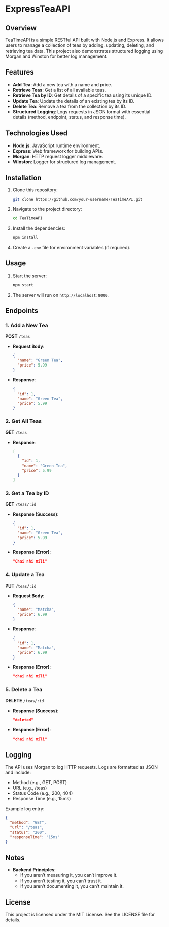 # ExpressTeaAPI

## Overview
TeaTimeAPI is a simple RESTful API built with Node.js and Express. It allows users to manage a collection of teas by adding, updating, deleting, and retrieving tea data. This project also demonstrates structured logging using Morgan and Winston for better log management.

## Features
- **Add Tea**: Add a new tea with a name and price.
- **Retrieve Teas**: Get a list of all available teas.
- **Retrieve Tea by ID**: Get details of a specific tea using its unique ID.
- **Update Tea**: Update the details of an existing tea by its ID.
- **Delete Tea**: Remove a tea from the collection by its ID.
- **Structured Logging**: Logs requests in JSON format with essential details (method, endpoint, status, and response time).

## Technologies Used
- **Node.js**: JavaScript runtime environment.
- **Express**: Web framework for building APIs.
- **Morgan**: HTTP request logger middleware.
- **Winston**: Logger for structured log management.

## Installation
1. Clone this repository:
   ```bash
   git clone https://github.com/your-username/TeaTimeAPI.git
   ```
2. Navigate to the project directory:
   ```bash
   cd TeaTimeAPI
   ```
3. Install the dependencies:
   ```bash
   npm install
   ```
4. Create a `.env` file for environment variables (if required).

## Usage
1. Start the server:
   ```bash
   npm start
   ```
2. The server will run on `http://localhost:8000`.

## Endpoints
### 1. Add a New Tea
**POST** `/teas`
- **Request Body**:
  ```json
  {
    "name": "Green Tea",
    "price": 5.99
  }
  ```
- **Response**:
  ```json
  {
    "id": 1,
    "name": "Green Tea",
    "price": 5.99
  }
  ```

### 2. Get All Teas
**GET** `/teas`
- **Response**:
  ```json
  [
    {
      "id": 1,
      "name": "Green Tea",
      "price": 5.99
    }
  ]
  ```

### 3. Get a Tea by ID
**GET** `/teas/:id`
- **Response (Success)**:
  ```json
  {
    "id": 1,
    "name": "Green Tea",
    "price": 5.99
  }
  ```
- **Response (Error)**:
  ```json
  "Chai nhi mili"
  ```

### 4. Update a Tea
**PUT** `/teas/:id`
- **Request Body**:
  ```json
  {
    "name": "Matcha",
    "price": 6.99
  }
  ```
- **Response**:
  ```json
  {
    "id": 1,
    "name": "Matcha",
    "price": 6.99
  }
  ```
- **Response (Error)**:
  ```json
  "chai nhi mili"
  ```

### 5. Delete a Tea
**DELETE** `/teas/:id`
- **Response (Success)**:
  ```json
  "deleted"
  ```
- **Response (Error)**:
  ```json
  "chai nhi mili"
  ```

## Logging
The API uses Morgan to log HTTP requests. Logs are formatted as JSON and include:
- Method (e.g., GET, POST)
- URL (e.g., /teas)
- Status Code (e.g., 200, 404)
- Response Time (e.g., 15ms)

Example log entry:
```json
{
  "method": "GET",
  "url": "/teas",
  "status": "200",
  "responseTime": "15ms"
}
```

## Notes
- **Backend Principles**:
  - If you aren’t measuring it, you can’t improve it.
  - If you aren’t testing it, you can’t trust it.
  - If you aren’t documenting it, you can’t maintain it.

## License
This project is licensed under the MIT License. See the LICENSE file for details.

